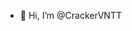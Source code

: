- 👋 Hi, I’m @CrackerVNTT


<!---
CrackerVNTT/CrackerVNTT is a ✨ special ✨ repository because its `README.md` (this file) appears on your GitHub profile.
You can click the Preview link to take a look at your changes.
--->
